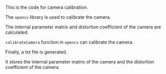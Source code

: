 This is the code for camera calibration.

The `opencv` library is used to calibrate the camera.

The internal parameter matrix and distortion coefficient of the camera are calculated.

`calibrateCamera` function in `opencv` can calibrate the camera.

Finally, a txt file is generated.

It stores the internal parameter matrix of the camera and the distortion coefficient of the camera